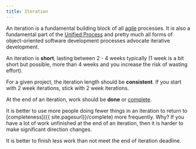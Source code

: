 ```yaml
---
title: Iteration
---
```

An iteration is a fundamental building block of all [agile](http://agilemanifesto.org/) processes. It is also a fundamental part of the [Unified Process](http://en.wikipedia.org/wiki/Rational_Unified_Process) and pretty much all forms of object-oriented software development processes advocate iterative development.

An iteration is **short**, lasting between 2 - 4 weeks typically (1 week is a bit short but possible, more than 4 weeks and you increase the risk of wasting effort).

For a given project, the iteration length should be **consistent**. If you start with 2 week iterations, stick with 2 week iterations.

At the end of an iteration, work should be **done** or [complete]({{site.pagesurl}}/complete).

It is better to use more people doing fewer things in an iteration to return to [completeness]({{ site.pagesurl}}/complete) more frequently. Why? If you have a lot of work unfinished at the end of an iteration, then it is harder to make significant direction changes.

It is better to finish less work than not meet the end of iteration deadline.

